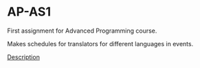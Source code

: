 # AP-AS1

First assignment for Advanced Programming course.

Makes schedules for translators for different languages in events.

[Description](Description-A3.pdf)
